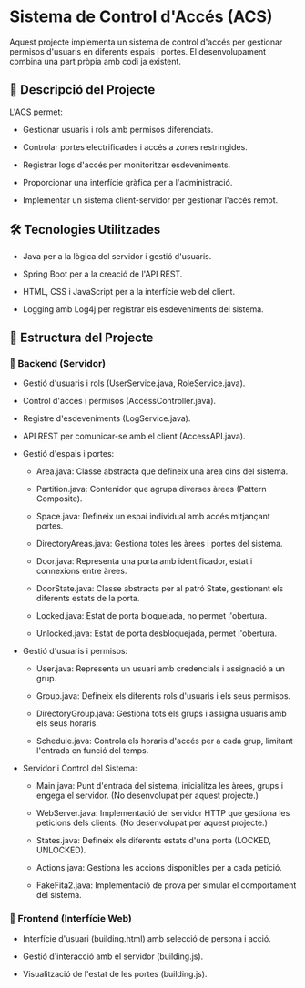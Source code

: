 # Sistema de Control d'Accés (ACS)

Aquest projecte implementa un sistema de control d'accés per gestionar permisos d'usuaris en diferents espais i portes. El desenvolupament combina una part pròpia amb codi ja existent.

## 📌 Descripció del Projecte

L'ACS permet:

   - Gestionar usuaris i rols amb permisos diferenciats.

   - Controlar portes electrificades i accés a zones restringides.

   - Registrar logs d'accés per monitoritzar esdeveniments.

   - Proporcionar una interfície gràfica per a l'administració.

   - Implementar un sistema client-servidor per gestionar l'accés remot.

## 🛠️ Tecnologies Utilitzades

   - Java per a la lògica del servidor i gestió d'usuaris.

   - Spring Boot per a la creació de l'API REST.

   - HTML, CSS i JavaScript per a la interfície web del client.

   - Logging amb Log4j per registrar els esdeveniments del sistema.

## 📂 Estructura del Projecte

### 🔹 Backend (Servidor)

   - Gestió d'usuaris i rols (UserService.java, RoleService.java).

   - Control d'accés i permisos (AccessController.java).

   - Registre d'esdeveniments (LogService.java).

   - API REST per comunicar-se amb el client (AccessAPI.java).

   - Gestió d'espais i portes:

       - Area.java: Classe abstracta que defineix una àrea dins del sistema.

       - Partition.java: Contenidor que agrupa diverses àrees (Pattern Composite).

       - Space.java: Defineix un espai individual amb accés mitjançant portes.

       - DirectoryAreas.java: Gestiona totes les àrees i portes del sistema.

       - Door.java: Representa una porta amb identificador, estat i connexions entre àrees.

       - DoorState.java: Classe abstracta per al patró State, gestionant els diferents estats de la porta.

       - Locked.java: Estat de porta bloquejada, no permet l'obertura.

       - Unlocked.java: Estat de porta desbloquejada, permet l'obertura.

   - Gestió d'usuaris i permisos:

       - User.java: Representa un usuari amb credencials i assignació a un grup.

       - Group.java: Defineix els diferents rols d'usuaris i els seus permisos.

       - DirectoryGroup.java: Gestiona tots els grups i assigna usuaris amb els seus horaris.

       - Schedule.java: Controla els horaris d'accés per a cada grup, limitant l'entrada en funció del temps.

   - Servidor i Control del Sistema:

       - Main.java: Punt d'entrada del sistema, inicialitza les àrees, grups i engega el servidor. (No desenvolupat per aquest projecte.)

       - WebServer.java: Implementació del servidor HTTP que gestiona les peticions dels clients. (No desenvolupat per aquest projecte.)

       - States.java: Defineix els diferents estats d'una porta (LOCKED, UNLOCKED).

       - Actions.java: Gestiona les accions disponibles per a cada petició.

       - FakeFita2.java: Implementació de prova per simular el comportament del sistema.

### 🔹 Frontend (Interfície Web)

   - Interfície d'usuari (building.html) amb selecció de persona i acció.

   - Gestió d'interacció amb el servidor (building.js).

   - Visualització de l'estat de les portes (building.js).


